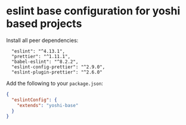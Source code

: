 # eslint base configuration for yoshi based projects

Install all peer dependencies:

```
  "eslint": "^4.13.1",
  "prettier": "^1.11.1",
  "babel-eslint": "^8.2.2",
  "eslint-config-prettier": "^2.9.0",
  "eslint-plugin-prettier": "^2.6.0"
```

Add the following to your `package.json`:

```json
{
  "eslintConfig": {
    "extends": "yoshi-base"
  }
}
```
